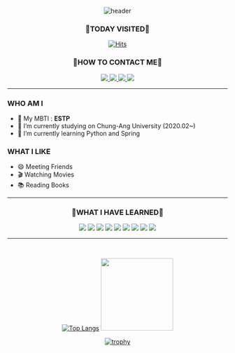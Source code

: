 <div align="center">

![header](https://capsule-render.vercel.app/api?type=transparent&color=auto&height=250&fontColor=FA8072&section=header&text=YEPPPI%20WORLD&fontSize=80&animation=fadeIn&fontAlignY=40&desc=Welcome%20to&descAlignY=13.5&descAlign=50)

</div>


<div align="center">
<p align='center'>

### :high_brightness:TODAY VISITED:high_brightness:

[![Hits](https://hits.seeyoufarm.com/api/count/incr/badge.svg?url=https%3A%2F%2Fgithub.com%2FSL313&count_bg=%23B5E1FF&title_bg=%2383B2FF&icon=smugmug.svg&icon_color=%23E7E7E7&title=VISIT&edge_flat=false)](https://github.com/SL313)

### :high_brightness:HOW TO CONTACT ME:high_brightness:

<a href="https://open.kakao.com/o/sv9LdL6c">
    <img src="https://img.shields.io/badge/KakaoTalk-FFCD00?style=flat-square&logo=KakaoTalk&logoColor=black"/>
</a>

<a href="https://www.instagram.com/2_yepppi/">
    <img src="https://img.shields.io/badge/Instagram-E4405F?style=flat-square&logo=Instagram&logoColor=white"/>
</a>

<a href="mailto:rebin0313@gmail.com">
    <img src="https://img.shields.io/badge/Gmail-EA4335?style=flat-square&logo=Gmail&logoColor=black"/>
</a>
                                                                                                     
<a href="https://velog.io/@yepppi">
    <img src="https://img.shields.io/badge/velog-20C997?style=flat-square&logo=Velog&logoColor=white"/>
</a>

</p>
</div>

<!--
**SL313/SL313** is a ✨ _special_ ✨ repository because its `README.md` (this file) appears on your GitHub profile.

Here are some ideas to get you started:
-->

    
<hr/>

         
### WHO AM I
   
- :checkered_flag: My MBTI : __ESTP__
- 🔭 I’m currently studying on Chung-Ang University (2020.02~)
- 🌱 I’m currently learning Python and Spring
      
        
### WHAT I LIKE

- 😄 Meeting Friends
- :clapper: Watching Movies
- :books: Reading Books    


<hr/>
<div align="center">
    
### :high_brightness:WHAT I HAVE LEARNED:high_brightness:

<img src="https://img.shields.io/badge/C-a8eeff?style=flat-square&logo=C&logoColor=black"/>
<img src="https://img.shields.io/badge/C++-a8a8ff?style=flat-square&logo=C%2B%2B&logoColor=black"/>
<img src="https://img.shields.io/badge/Python-699dc9?style=flat-square&logo=Python&logoColor=black"/>
<img src="https://img.shields.io/badge/JAVA-ff946e?style=flat-square&logo=Java&logoColor=black"/>
   
<img src="https://img.shields.io/badge/HTML-E34F26?style=flat-square&logo=HTML5&logoColor=black"/>
<img src="https://img.shields.io/badge/CSS-ff528e?style=flat-square&logo=CSS3&logoColor=black"/>
<img src="https://img.shields.io/badge/PHP-777BB4?style=flat-square&logo=PHP&logoColor=black"/>
<img src="https://img.shields.io/badge/JavaScript-F7DF1E?style=flat-square&logo=JavaScript&logoColor=black"/>
<img src="https://img.shields.io/badge/TypeScript-3178C6?style=flat-square&logo=TypeScript&logoColor=black"/>
    
<br/>    
<hr/><br/>

<!--
- 👯 I’m looking to collaborate on ...
- 🤔 I’m looking for help with ...
- 💬 Ask me about ...
- 📫 How to reach me: ...
 Fun fact: ...
-->
<!--
<a href="https://solved.ac/profile/yepn1">
    <img src="http://mazassumnida.wtf/api/v2/generate_badge?boj=yepn1">
</a>
-->

[![Top Langs](https://github-readme-stats.vercel.app/api/top-langs/?username=anuraghazra&layout=compact)](https://github.com/anuraghazra/github-readme-stats)
<img src="https://github-readme-stats.vercel.app/api?username=SL313&theme=dracula&show_icons=true" height="165">

[![trophy](https://github-profile-trophy.vercel.app/?username=sl313&title=MultiLanguage,Commits,PullRequest,Repositories,Issues&theme=onedark&column=5)](https://github.com/ryo-ma/github-profile-trophy)

</div>
